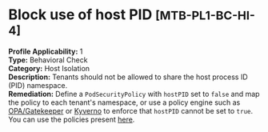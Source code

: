 # Block use of host PID <small>[MTB-PL1-BC-HI-4] </small>
**Profile Applicability:** 
1 <br>
**Type:** 
Behavioral Check <br>
**Category:** 
Host Isolation <br>
**Description:** 
Tenants should not be allowed to share the host process ID (PID) namespace. <br>
**Remediation:**
Define a `PodSecurityPolicy` with `hostPID` set to `false` and map the policy to each tenant&#39;s namespace, or use a policy engine such as [OPA/Gatekeeper](https://github.com/open-policy-agent/gatekeeper) or [Kyverno](https://kyverno.io) to enforce that `hostPID` cannot be set to `true`. You can use the policies present [here](https://github.com/kubernetes-sigs/multi-tenancy/benchmarks/kubectl-mtb/test/policies). <br>

